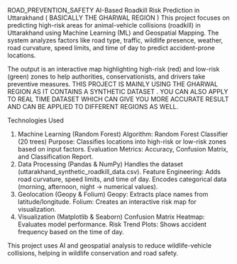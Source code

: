 ROAD_PREVENTION_SAFETY
AI-Based Roadkill Risk Prediction in Uttarakhand ( BASICALLY THE GHARWAL REGION )
This project focuses on predicting high-risk areas for animal-vehicle collisions (roadkill) in Uttarakhand using Machine Learning (ML) and Geospatial Mapping. The system analyzes factors like road type, traffic, wildlife presence, weather, road curvature, speed limits, and time of day to predict accident-prone locations.

The output is an interactive map highlighting high-risk (red) and low-risk (green) zones to help authorities, conservationists, and drivers take preventive measures.
THIS PROJECT IS MAINLY USING THE GHARWAL REGION AS IT CONTAINS A SYNTHETIC DATASET .
YOU CAN ALSO APPLY TO REAL TIME DATASET WHICH CAN GIVE YOU MORE ACCURATE RESULT AND CAN BE APPLIED TO DIFFERENT REGIONS AS WELL.

Technologies Used
1. Machine Learning (Random Forest)
Algorithm: Random Forest Classifier (20 trees)
Purpose: Classifies locations into high-risk or low-risk zones based on input factors.
Evaluation Metrics: Accuracy, Confusion Matrix, and Classification Report.
2. Data Processing (Pandas & NumPy)
Handles the dataset (uttarakhand_synthetic_roadkill_data.csv).
Feature Engineering: Adds road curvature, speed limits, and time of day.
Encodes categorical data (morning, afternoon, night → numerical values).
3.  Geolocation (Geopy & Folium)
Geopy: Extracts place names from latitude/longitude.
Folium: Creates an interactive risk map for visualization.
4. Visualization (Matplotlib & Seaborn)
Confusion Matrix Heatmap: Evaluates model performance.
Risk Trend Plots: Shows accident frequency based on the time of day.


This project uses AI and geospatial analysis to reduce wildlife-vehicle collisions, helping in wildlife conservation and road safety.
